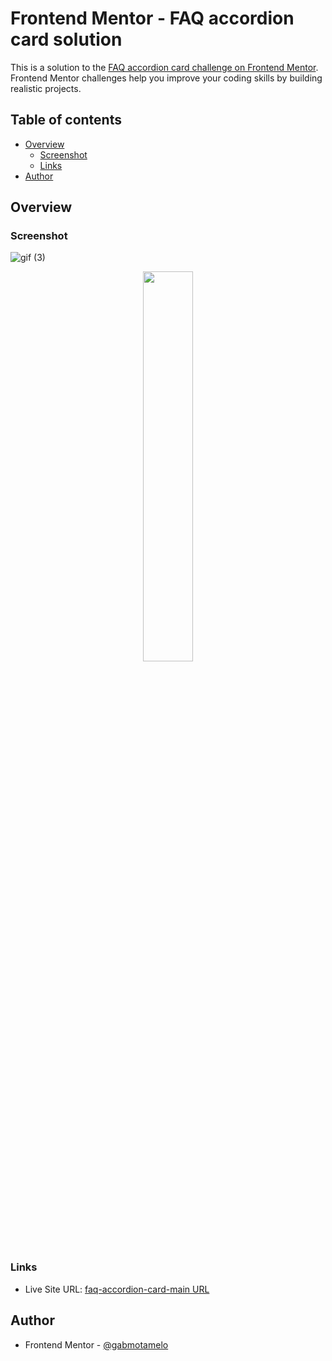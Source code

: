 # Frontend Mentor - FAQ accordion card solution

This is a solution to the [FAQ accordion card challenge on Frontend Mentor](https://www.frontendmentor.io/challenges/faq-accordion-card-XlyjD0Oam). Frontend Mentor challenges help you improve your coding skills by building realistic projects. 

## Table of contents

- [Overview](#overview)
  - [Screenshot](#screenshot)
  - [Links](#links)
- [Author](#author)

## Overview

### Screenshot

![gif (3)](https://user-images.githubusercontent.com/88755473/143327139-3c429a0c-5e67-4cbd-bc2c-4838216760ba.gif)

<p align="center">
  <img width="40%" src="https://user-images.githubusercontent.com/88755473/143327219-a6d41514-6af6-42bc-8ed9-11db37ba6f43.png">
</p>

### Links

- Live Site URL: [faq-accordion-card-main URL](https://gabmotamelo.github.io/faq-accordion-card-main/)

## Author

- Frontend Mentor - [@gabmotamelo](https://www.frontendmentor.io/profile/gabmotamelo)

